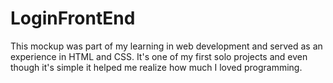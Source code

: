 # LoginFrontEnd
This mockup was part of my learning in web development and served as an experience in HTML and CSS. It's one of my first solo projects and even though it's simple it helped me realize how much I loved programming.
